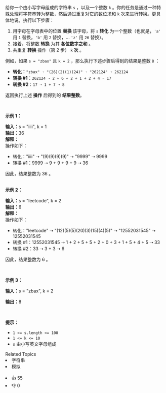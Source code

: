 <p>给你一个由小写字母组成的字符串 <code>s</code> ，以及一个整数 <code>k</code> 。你的任务是通过一种特殊处理将字符串转为整数，然后通过重复对它的数位求和&nbsp;<code>k</code> 次来进行转换。更具体地说，执行以下步骤：</p>

<ol> 
 <li>用字母在字母表中的位置&nbsp;<strong>替换&nbsp;</strong>该字母，将 <code>s</code> <strong>转化</strong> 为一个整数（也就是，<code>'a'</code> 用 <code>1</code> 替换，<code>'b'</code> 用 <code>2</code> 替换，... <code>'z'</code> 用 <code>26</code> 替换）。</li> 
 <li>接着，将整数 <strong>转换</strong> 为其 <strong>各位数字之和</strong> 。</li> 
 <li>共重复 <strong>转换</strong> 操作（第 2 步）&nbsp;<code>k</code><strong> 次</strong> 。</li> 
</ol>

<p>例如，如果 <code>s = "zbax"</code> 且 <code>k = 2</code> ，那么执行下述步骤后得到的结果是整数 <code>8</code> ：</p>

<ul> 
 <li><strong>转化：</strong><code>"zbax" ➝ "(26)(2)(1)(24)" ➝ "262124" ➝ 262124</code></li> 
 <li><strong>转换 #1</strong>：<code>262124&nbsp;➝ 2 + 6 + 2 + 1 + 2 + 4&nbsp;➝ 17</code></li> 
 <li><strong>转换 #2</strong>：<code>17 ➝ 1 + 7 ➝ 8</code></li> 
</ul>

<p>返回执行上述 <strong>操作</strong> 后得到的 <strong>结果整数</strong>。</p>

<p>&nbsp;</p>

<p><strong>示例 1：</strong></p>

<div class="example-block">
 <strong>输入：</strong>s = "iiii", k = 1
</div>

<div class="example-block">
 <strong>输出：</strong>36
</div>

<div class="example-block">
 <strong>解释：</strong>
</div>

<div class="example-block">
 操作如下：
</div>

<ul> 
 <li class="example-block">转化："iiii" ➝ "(9)(9)(9)(9)" ➝ "9999" ➝ 9999</li> 
 <li class="example-block">转换 #1：9999 ➝ 9 + 9 + 9 + 9 ➝ 36</li> 
</ul>

<div class="example-block">
 因此，结果整数为 36 。
</div>

<div class="example-block">
 &nbsp;
</div>

<p><strong>示例 2：</strong></p>

<div class="example-block">
 <strong>输入：</strong>s = "leetcode", k = 2
</div>

<div class="example-block">
 <strong>输出：</strong>6
</div>

<div class="example-block">
 <strong>解释：</strong>
</div>

<div class="example-block">
 操作如下：
</div>

<ul> 
 <li class="example-block">转化："leetcode" ➝ "(12)(5)(5)(20)(3)(15)(4)(5)" ➝ "12552031545" ➝ 12552031545</li> 
 <li class="example-block">转换 #1：12552031545 ➝ 1 + 2 + 5 + 5 + 2 + 0 + 3 + 1 + 5 + 4 + 5 ➝ 33</li> 
 <li class="example-block">转换 #2：33 ➝ 3 + 3 ➝ 6</li> 
</ul>

<p class="example-block">因此，结果整数为 6 。</p>

<p class="example-block">&nbsp;</p>

<p><strong class="example">示例 3：</strong></p>

<div class="example-block"> 
 <p><strong>输入：</strong><span class="example-io">s = "zbax", k = 2</span></p> 
</div>

<p><span class="example-io"><b>输出：</b>8</span></p>

<p>&nbsp;</p>

<p><strong>提示：</strong></p>

<ul> 
 <li><code>1 &lt;= s.length &lt;= 100</code></li> 
 <li><code>1 &lt;= k &lt;= 10</code></li> 
 <li><code>s</code> 由小写英文字母组成</li> 
</ul>

<div><div>Related Topics</div><div><li>字符串</li><li>模拟</li></div></div><br><div><li>👍 55</li><li>👎 0</li></div>